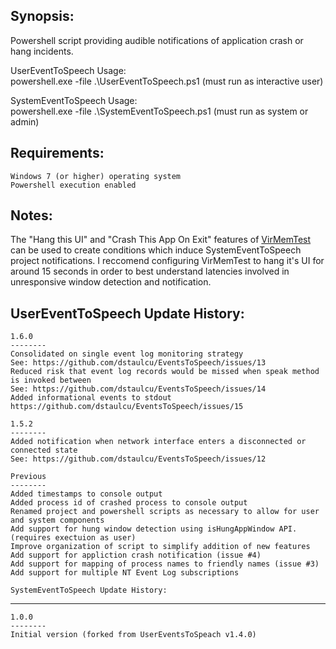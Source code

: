 
Synopsis:
-----------------------------------
Powershell script providing audible notifications of application crash or hang incidents.

UserEventToSpeech Usage:  
powershell.exe -file .\UserEventToSpeech.ps1			(must run as interactive user)


SystemEventToSpeech Usage:  
powershell.exe -file .\SystemEventToSpeech.ps1			(must run as system or admin)


Requirements:
-----------------------------------

	Windows 7 (or higher) operating system
	Powershell execution enabled

Notes:
-----------------------------------
The "Hang this UI" and "Crash This App On Exit" features of [VirMemTest](https://blogs.msdn.microsoft.com/aaron_margosis/2013/06/14/virtmemtest-a-utility-to-exercise-memory-and-other-operations/) can be used to create conditions which induce SystemEventToSpeech project notifications.  I reccomend configuring VirMemTest to hang it's UI for around 15 seconds in order to best understand latencies involved in unresponsive window detection and notification.


UserEventToSpeech Update History:
-----------------------------------

	
	1.6.0
	--------
	Consolidated on single event log monitoring strategy 
	See: https://github.com/dstaulcu/EventsToSpeech/issues/13
	Reduced risk that event log records would be missed when speak method is invoked between
	See: https://github.com/dstaulcu/EventsToSpeech/issues/14
	Added informational events to stdout
	https://github.com/dstaulcu/EventsToSpeech/issues/15

	1.5.2
	--------
	Added notification when network interface enters a disconnected or connected state
	See: https://github.com/dstaulcu/EventsToSpeech/issues/12
	
	Previous
	--------
	Added timestamps to console output
	Added process id of crashed process to console output
	Renamed project and powershell scripts as necessary to allow for user and system components
	Add support for hung window detection using isHungAppWindow API. (requires exectuion as user)
	Improve organization of script to simplify addition of new features
	Add support for appliction crash notification (issue #4)
	Add support for mapping of process names to friendly names (issue #3)
	Add support for multiple NT Event Log subscriptions

	SystemEventToSpeech Update History:
-----------------------------------

	1.0.0
	--------
	Initial version (forked from UserEventsToSpeach v1.4.0)
	
